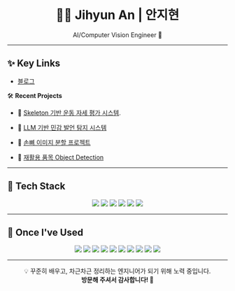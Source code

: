 <div align="center">

# 🧑‍💻 Jihyun An | 안지현

AI/Computer Vision Engineer 🧠  


</div>

---

## ✨ Key Links

- [블로그](https://velog.io/@inside-a/posts)

🛠️ **Recent Projects**

- 🎯 [Skeleton 기반 운동 자세 평가 시스템](https://github.com/jihyun-0611/track-fit).


- 🧠 [LLM 기반 민감 발언 탐지 시스템](https://github.com/jihyun-0611/level4-hackathon)  


- 🦴 [손뼈 이미지 분할 프로젝트](https://github.com/jihyun-0611/level2-semanticsegmentation)


- 🧃 [재활용 품목 Object Detection](https://github.com/jihyun-0611/level2-objectdetection)



---

## 🧰 Tech Stack

<div align="center">

<img src="https://img.shields.io/badge/Python-3776AB?style=for-the-badge&logo=python&logoColor=white"/>
<img src="https://img.shields.io/badge/PyTorch-EE4C2C?style=for-the-badge&logo=pytorch&logoColor=white"/>
<img src="https://img.shields.io/badge/NumPy-013243?style=for-the-badge&logo=numpy&logoColor=white"/>
<img src="https://img.shields.io/badge/WandB-FFBE00?style=for-the-badge&logo=weightsandbiases&logoColor=black"/>
<img src="https://img.shields.io/badge/OpenCV-5C3EE8?style=for-the-badge&logo=opencv&logoColor=white"/>
<img src="https://img.shields.io/badge/Pandas-150458?style=for-the-badge&logo=pandas&logoColor=white"/>

</div>

---

## 📌 Once I've Used

<div align="center">

<img src="https://img.shields.io/badge/FastAPI-009688?style=flat&logo=fastapi&logoColor=white"/>
<img src="https://img.shields.io/badge/HuggingFace-FCC624?style=flat&logo=huggingface&logoColor=black"/>
<img src="https://img.shields.io/badge/MMDetection-FFFFFF?style=flat&logo=github&logoColor=black"/>
<img src="https://img.shields.io/badge/Transformers-FFD43B?style=flat&logo=python&logoColor=black"/>
<img src="https://img.shields.io/badge/Node.js-339933?style=flat&logo=nodedotjs&logoColor=white"/>
<img src="https://img.shields.io/badge/Express.js-000000?style=flat&logo=express&logoColor=white"/>
<img src="https://img.shields.io/badge/MySQL-4479A1?style=flat&logo=mysql&logoColor=white"/>
<img src="https://img.shields.io/badge/MLflow-0194f3?style=flat&logo=mlflow&logoColor=white"/>
<img src="https://img.shields.io/badge/React-61DAFB?style=flat&logo=react&logoColor=black"/>
<img src="https://img.shields.io/badge/React_Native-61DAFB?style=flat&logo=react&logoColor=black"/>

</div>

---


<div align="center">
  
💡 꾸준히 배우고, 차근차근 정리하는 엔지니어가 되기 위해 노력 중입니다.  
**방문해 주셔서 감사합니다! 🙏**

</div>


